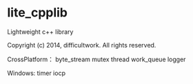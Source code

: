 # lite_cpplib

Lightweight c++ library

Copyright (c) 2014, difficultwork. All rights reserved.

CrossPlatform：
byte_stream
mutex
thread
work_queue
logger

Windows:
timer
iocp
